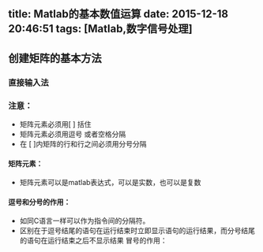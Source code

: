 title: Matlab的基本数值运算
date: 2015-12-18 20:46:51
tags: [Matlab,数字信号处理]
---

## 创建矩阵的基本方法
### 	直接输入法
### 注意：
- 矩阵元素必须用[   ]  括住
- 矩阵元素必须用逗号 或者空格分隔
- 在  [  ]内矩阵的行和行之间必须用分号分隔
#### 矩阵元素：
- 矩阵元素可以是matlab表达式，可以是实数，也可以是复数
#### 逗号和分号的作用：
- 如同C语言一样可以作为指令间的分隔符。
- 区别在于逗号结尾的语句在运行结束时立即显示语句的运行结果，而分号结尾的语句在运行结束之后不显示结果
冒号的作用：
